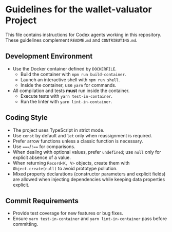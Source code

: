 # Guidelines for the wallet-valuator Project

This file contains instructions for Codex agents working in this repository. These guidelines complement `README.md` and `CONTRIBUTING.md`.

## Development Environment
- Use the Docker container defined by `DOCKERFILE`.
  - Build the container with `npm run build-container`.
  - Launch an interactive shell with `npm run shell`.
  - Inside the container, use `yarn` for commands.
- All compilation and tests **must** run inside the container.
  - Execute tests with `yarn test-in-container`.
  - Run the linter with `yarn lint-in-container`.

## Coding Style
- The project uses TypeScript in strict mode.
- Use `const` by default and `let` only when reassignment is required.
- Prefer arrow functions unless a classic function is necessary.
- Use `===`/`!==` for comparisons.
- When dealing with optional values, prefer `undefined`; use `null` only for explicit absence of a value.
- When returning `Record<K, V>` objects, create them with `Object.create(null)` to avoid prototype pollution.
- Mixed property declarations (constructor parameters and explicit fields) are allowed when injecting dependencies while keeping data properties explicit.

## Commit Requirements
- Provide test coverage for new features or bug fixes.
- Ensure `yarn test-in-container` and `yarn lint-in-container` pass before committing.

